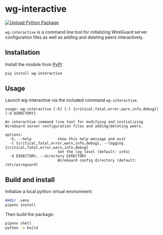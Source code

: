 # wg-interactive
[![Upload Python Package](https://github.com/das-kaesebrot/wg-interactive/actions/workflows/python-publish.yml/badge.svg)](https://github.com/das-kaesebrot/wg-interactive/actions/workflows/python-publish.yml)

`wg-interactive` is a command line tool for initializing WireGuard server configuration files as well as adding and deleting peers interactively.

## Installation

Install the module from [PyPI](https://pypi.org/project/wg-interactive/):
```bash
pip install wg-interactive
```

## Usage
Launch wg-interactive via the included command `wg-interactive`.

```
usage: wg-interactive [-h] [-l {critical,fatal,error,warn,info,debug}] [-d DIRECTORY]

An interactive command line tool for modifying and initializing WireGuard server configuration files and adding/deleting peers.

options:
  -h, --help            show this help message and exit
  -l {critical,fatal,error,warn,info,debug}, --logging {critical,fatal,error,warn,info,debug}
                        Set the log level (default: info)
  -d DIRECTORY, --directory DIRECTORY
                        WireGuard config directory (default: /etc/wireguard)
```

## Build and install
Initialize a local python virtual environment:

```bash
mkdir .venv
pipenv install
```

Then build the package:

```bash
pipenv shell
python -m build
```
